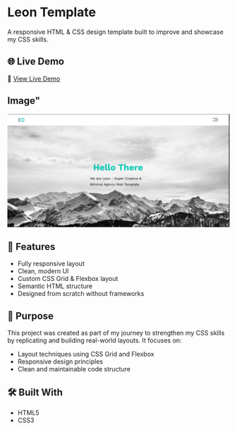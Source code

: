 # Leon Template

A responsive HTML & CSS design template built to improve and showcase my CSS skills.

## 🌐 Live Demo

🔗 [View Live Demo](https://abuomersd.github.io/leon-template/)

## Image"

![image](./images/leon.png)

## 📌 Features

- Fully responsive layout
- Clean, modern UI
- Custom CSS Grid & Flexbox layout
- Semantic HTML structure
- Designed from scratch without frameworks

## 🎯 Purpose

This project was created as part of my journey to strengthen my CSS skills by replicating and building real-world layouts. It focuses on:

- Layout techniques using CSS Grid and Flexbox
- Responsive design principles
- Clean and maintainable code structure

## 🛠️ Built With

- HTML5
- CSS3
